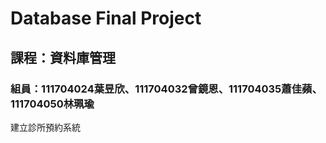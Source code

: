 # Database Final Project
## 課程：資料庫管理
### 組員：111704024葉昱欣、111704032曾鏡恩、111704035蕭佳蘋、111704050林珮瑜
建立診所預約系統
